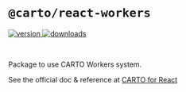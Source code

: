 # `@carto/react-workers`

<p>
  <a href="https://npmjs.org/package/@carto/react-workers">
    <img src="https://img.shields.io/npm/v/@carto/react-workers.svg?style=flat-square" alt="version" />
  </a>

  <a href="https://npmjs.org/package/@carto/react-workers">
    <img src="https://img.shields.io/npm/dt/@carto/react-workers.svg?style=flat-square" alt="downloads" />
  </a>
</p>

<br/>

Package to use CARTO Workers system.

See the official doc & reference at [CARTO for React](https://docs.carto.com/react/)
